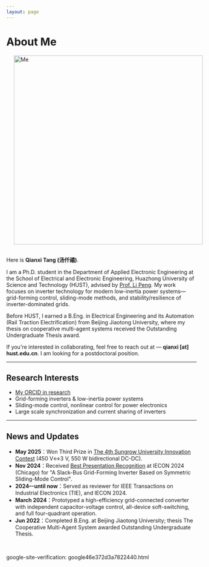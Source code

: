 ```yaml
---
layout: page
---
```


# About Me

<img src="https://qianxi-tang.github.io/images/MeC112.jpg" class="floatpic" alt="Me" style="width:500px; height:auto; margin:0 0 1rem 1.25rem;">


Here is **Qianxi Tang (汤仟禧)**.<br>

I am a Ph.D. student in the Department of Applied Electronic Engineering at the School of Electrical and Electronic Engineering, Huazhong University of Science and Technology (HUST), advised by [Prof. Li Peng](https://ieeexplore.ieee.org/author/37085451285). My work focuses on inverter technology for modern low-inertia power systems—grid-forming control, sliding-mode methods, and stability/resilience of inverter-dominated grids.

Before HUST, I earned a B.Eng. in Electrical Engineering and its Automation (Rail Traction Electrification) from Beijing Jiaotong University, where my thesis on cooperative multi-agent systems received the Outstanding Undergraduate Thesis award.

If you're interested in collaborating, feel free to reach out at —  **qianxi [at] hust.edu.cn**. I am looking for a postdoctoral position.


---

## Research Interests

- [My ORCID in research](https://orcid.org/0009-0001-2397-2385)
- Grid-forming inverters & low-inertia power systems
- Sliding-mode control, nonlinear control for power electronics 
- Large scale synchronization and current sharing of inverters

---

## News and Updates

- **May 2025**：Won Third Prize in [The 4th Sungrow University Innovation Contest](https://mp.weixin.qq.com/s/tuxwOgw0oxZdeganwvs1YA) (450 V↔3 V, 550 W bidirectional DC-DC).
- **Nov 2024**：Received [Best Presentation Recognition](https://mp.weixin.qq.com/s/cnItISCCbkhpFA75EaSYCA) at IECON 2024 (Chicago) for "A Slack-Bus Grid-Forming Inverter Based on Symmetric Sliding-Mode Control".
- **2024–-until now**：Served as reviewer for IEEE Transactions on Industrial Electronics (TIE), and IECON 2024.
- **March 2024**：Prototyped a high-efficiency grid-connected converter with independent capacitor-voltage control, all-device soft-switching, and full four-quadrant operation.
- **Jun 2022**：Completed B.Eng. at Beijing Jiaotong University; thesis The Cooperative Multi-Agent System awarded Outstanding Undergraduate Thesis.

<br>

<script type='text/javascript' id='mapmyvisitors' src='https://mapmyvisitors.com/map.js?cl=ffffff&w=500&t=tt&d=673ViKjtWToRF8369NnIp4bGgi8sr3cad7R0gByhMsU&co=2d78ad&ct=ffffff&cmo=3acc3a&cmn=ff5353'></script>
google-site-verification: google46e372d3a7822440.html